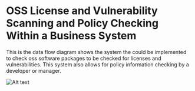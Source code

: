 # OSS License and Vulnerability Scanning and Policy Checking Within a Business System

This is the data flow diagram shows the system the could be implemented to check oss software packages to be checked for licenses and vulnerabilities. This system also allows for policy information checking by a developer or manager.

![Alt text](https://cloud.githubusercontent.com/assets/21317653/19116369/eafd6672-8ada-11e6-91ea-d162b48c0e28.png "Title")
